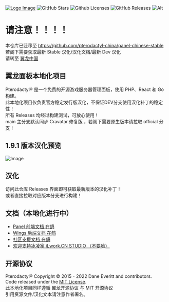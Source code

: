 [![Logo Image](https://s1.ax1x.com/2022/06/11/XgEqRP.png)](https://ilwork.cn)
![GitHub Stars](https://img.shields.io/github/stars/ilworkcn/pterodactyl-chinese-manual?style=for-the-badge)
![Github Licenses](https://img.shields.io/github/license/ilworkcn/pterodactyl-chinese-manual?style=for-the-badge&logo=appveyor)
![GitHub Releases](https://img.shields.io/github/v/release/ilworkcn/pterodactyl-chinese-manual.svg?style=for-the-badge&logo=appveyor)
![Alt](https://repobeats.axiom.co/api/embed/8c99aac5f0f0e2fba136dc5fff96a30d207c234e.svg "Repobeats analytics image")


# 请注意！！！！  
本仓库已迁移至 https://github.com/pterodactyl-china/panel-chinese-stable  
若阁下需要获取最新 Stable 汉化/汉化文档/最新 Dev 汉化    
请转至 [翼龙中国](https://pterodactyl.top)  


## 翼龙面板本地化项目
Pterodactyl® 是一个免费的开源游戏服务器管理面板，使用 PHP、React 和 Go 构建。  
此本地化项目仅负责官方稳定发行版汉化，不保证DEV分支使用汉化补丁的稳定性！  
所有 Releases 均经过构建测试，可放心使用！  
main 主分支默认同步 Cravatar 修复版 ，若阁下需要原生版本请拉取 official 分支！  
## 1.9.1 版本汉化预览  
![Image](https://s1.ax1x.com/2022/06/28/jZbYXd.jpg)  

## 汉化
访问此仓库 Releases 界面即可获取最新版本的汉化补丁！  
或者直接拉取对应版本分支进行构建！  

## 文档（本地化进行中）
* [Panel 前端文档 在鸽](https://pterodactyl.io/panel/1.0/getting_started.html)
* [Wings 后端文档 在鸽](https://pterodactyl.io/wings/1.0/installing.html)
* [社区支援文档 在鸽](https://pterodactyl.io/community/about.html)
* [欢迎支持冰凌家 iLwork.CN STUDIO （不要脸）](https://ilwork.cn)

## 开源协议
Pterodactyl® Copyright © 2015 - 2022 Dane Everitt and contributors.  
Code released under the [MIT License](./LICENSE.md).  
此本地化项目同样遵循 翼龙开源协议 与 MIT 开源协议   
引用资源文件/汉化文本请注意作者署名。  
